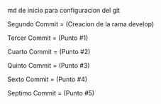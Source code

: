 md de inicio para configuracion del git

Segundo Commit = (Creacion de la rama develop)

Tercer Commit = (Punto #1)

Cuarto Commit = (Punto #2)

Quinto Commit = (Punto #3)

Sexto Commit = (Punto #4)

Septimo Commit = (Punto #5)